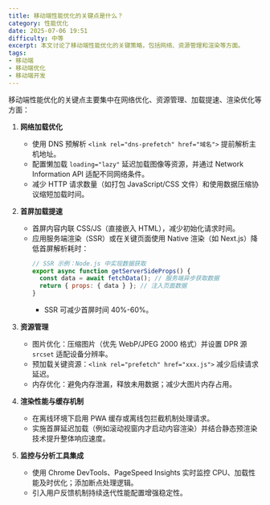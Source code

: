 ```yaml
---
title: 移动端性能优化的关键点是什么？
category: 性能优化
date: 2025-07-06 19:51
difficulty: 中等
excerpt: 本文讨论了移动端性能优化的关键策略，包括网络、资源管理和渲染等方面。
tags:
- 移动端
- 移动端优化
- 移动端开发
---
```

移动端性能优化的关键点主要集中在网络优化、资源管理、加载提速、渲染优化等方面：  

1. **网络加载优化**  
   - 使用 DNS 预解析 `<link rel="dns-prefetch" href="域名">` 提前解析主机地址。  
   - 配置懒加载 `loading="lazy"` 延迟加载图像等资源，并通过 Network Information API 适配不同网络条件。  
   - 减少 HTTP 请求数量（如打包 JavaScript/CSS 文件）和使用数据压缩协议缩短加载时间。  

2. **首屏加载提速**  
   - 首屏内容内联 CSS/JS（直接嵌入 HTML），减少初始化请求时间。  
   - 应用服务端渲染（SSR）或在关键页面使用 Native 渲染（如 Next.js）降低首屏解析耗时：  
     ```javascript
     // SSR 示例：Node.js 中实现数据获取
     export async function getServerSideProps() {
       const data = await fetchData(); // 服务端异步获取数据
       return { props: { data } }; // 注入页面数据
     }
     ```  
     - SSR 可减少首屏时间 40%-60%。  

3. **资源管理**  
   - 图片优化：压缩图片（优先 WebP/JPEG 2000 格式）并设置 DPR 源 `srcset` 适配设备分辨率。  
   - 预加载关键资源：`<link rel="prefetch" href="xxx.js">` 减少后续请求延迟。  
   - 内存优化：避免内存泄漏，释放未用数据；减少大图片内存占用。  

4. **渲染性能与缓存机制**  
   - 在离线环境下启用 PWA 缓存或离线包拦截机制处理请求。  
   - 实施首屏延迟加载（例如滚动视窗内才启动内容渲染）并结合静态预渲染技术提升整体响应速度。  

5. **监控与分析工具集成**  
   - 使用 Chrome DevTools、PageSpeed Insights 实时监控 CPU、加载性能及时优化；添加断点处理逻辑。  
   - 引入用户反馈机制持续迭代性能配置增强稳定性。
